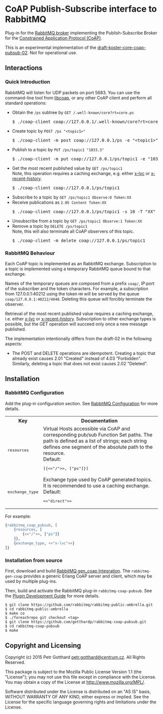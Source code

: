 # CoAP Publish-Subscribe interface to RabbitMQ

Plug-in for the [RabbitMQ broker](http://www.rabbitmq.com)
implementing the Publish-Subscribe Broker for the
[Constrained Application Protocol (CoAP)](http://coap.technology).

This is an experimental implementation of the
[draft-koster-core-coap-pubsub-02](https://www.ietf.org/id/draft-koster-core-coap-pubsub-02.txt).
Not for operational use.

## Interactions

### Quick Introduction

RabbitMQ will listen for UDP packets on port 5683.
You can use the command-line tool from [libcoap](https://libcoap.net/), or any
other CoAP client and perform all standard operations:

 - Obtain the `/ps` subtree by `GET /.well-known/core?rt=core.ps`
   <pre>
   $ ./coap-client coap://127.0.0.1/.well-known/core?rt=core.ps
   </pre>
 - Create topic by `POST /ps "<topic1>"`
   <pre>
   $ ./coap-client -m post coap://127.0.0.1/ps -e "&lt;topic1>"
   </pre>
 - Publish to a topic by `PUT /ps/topic1 "1033.3"`
   <pre>
   $ ./coap-client -m put coap://127.0.0.1/ps/topic1 -e "1033.3"
   </pre>
 - Get the most recent published value by `GET /ps/topic1`<br/>
   Note, this operation requires a caching exchange, e.g. either
   [x-lvc](https://github.com/rabbitmq/rabbitmq-lvc-plugin) or
   [x-recent-history](https://github.com/videlalvaro/rabbitmq-recent-history-exchange).
   <pre>
   $ ./coap-client coap://127.0.0.1/ps/topic1
   </pre>
 - Subscribe to a topic by `GET /ps/topic1 Observe:0 Token:XX`
 - Receive publications as `2.05 Content Token:XX`
   <pre>
   $ ./coap-client coap://127.0.0.1/ps/topic1 -s 10 -T "XX"
   </pre>
 - Unsubscribe from a topic by `GET /ps/topic1 Observe:1 Token:XX`
 - Remove a topic by `DELETE /ps/topic1`<br/>
   Note, this will also terminate all CoAP observers of this topic.
   <pre>
   $ ./coap-client -m delete coap://127.0.0.1/ps/topic1
   </pre>

### RabbitMQ Behaviour

Each CoAP topic is implemented as an RabbitMQ exchange. Subscription to a topic is
implemented using a temporary RabbitMQ queue bound to that exchange.

Names of the temporary queues are composed from a prefix `coap/`, IP:port of the
subscriber and the token characters. For example, a subscription from 127.0.0.1:40212
using the token `HH` will be served by the queue `coap/127.0.0.1:40212/4848`. Deleting
this queue will forcibly terminate the observer.

Retrieval of the most recent published value requires a caching exchange, i.e.
either [x-lvc](https://github.com/rabbitmq/rabbitmq-lvc-plugin)
or [x-recent-history](https://github.com/videlalvaro/rabbitmq-recent-history-exchange).
Subscription to other exchange types is possible, but the GET operation will
succeed only once a new message published.

The implementation intentionally differs from the draft-02 in the following aspects:
 - The POST and DELETE operations are idempotent. Creating a topic that already exist
   causes 2.01 "Created" instead of 4.03 "Forbidden". Similarly, deleting a topic
   that does not exist causes 2.02 "Deleted".


## Installation

### RabbitMQ Configuration
Add the plug-in configuration section. See
[RabbitMQ Configuration](https://www.rabbitmq.com/configure.html) for more details.

<table>
  <tbody>
    <tr>
      <th>Key</th>
      <th>Documentation</th>
    </tr>
    <tr>
      <td><pre>resources</pre></td>
      <td>
        Virtual Hosts accessible via CoAP and corresponding pub/sub Function Set paths.
        The path is defined as a list of strings; each string defines one segment
        of the absolute path to the resource.
        <br/>
        Default: <pre>[{<<"/">>, ["ps"]}]</pre>
      </td>
    </tr>
    <tr>
      <td><pre>exchange_type</pre></td>
      <td>
        Exchange type used by CoAP generated topics. It is recommended to use
        a caching exchange.
        <br/>
        Default: <pre><<"direct">></pre>
      </td>
    </tr>
  </tbody>
</table>

For example:
```erlang
{rabbitmq_coap_pubsub, [
    {resources, [
        {<<"/">>, ["ps"]}
    ]},
    {exchange_type, <<"x-lvc">>}
]}
```

### Installation from source

First, download and build
[RabbitMQ gen_coap Integration](https://github.com/gotthardp/rabbitmq-gen-coap).
The `rabbitmq-gen-coap` provides a generic Erlang CoAP server and client, which may be
used by multiple plug-ins.

Then, build and activate the RabbitMQ plug-in `rabbitmq-coap-pubsub`. See the
[Plugin Development Guide](http://www.rabbitmq.com/plugin-development.html)
for more details.

    $ git clone https://github.com/rabbitmq/rabbitmq-public-umbrella.git
    $ cd rabbitmq-public-umbrella
    $ make co
    $ ./foreachrepo git checkout <tag>
    $ git clone https://github.com/gotthardp/rabbitmq-coap-pubsub.git
    $ cd rabbitmq-coap-pubsub
    $ make

## Copyright and Licensing

Copyright (c) 2015 Petr Gotthard <petr.gotthard@centrum.cz>. All Rights Reserved.

This package is subject to the Mozilla Public License Version 1.1 (the "License");
you may not use this file except in compliance with the License. You may obtain a
copy of the License at http://www.mozilla.org/MPL/.

Software distributed under the License is distributed on an "AS IS" basis,
WITHOUT WARRANTY OF ANY KIND, either express or implied. See the License for the
specific language governing rights and limitations under the License.
